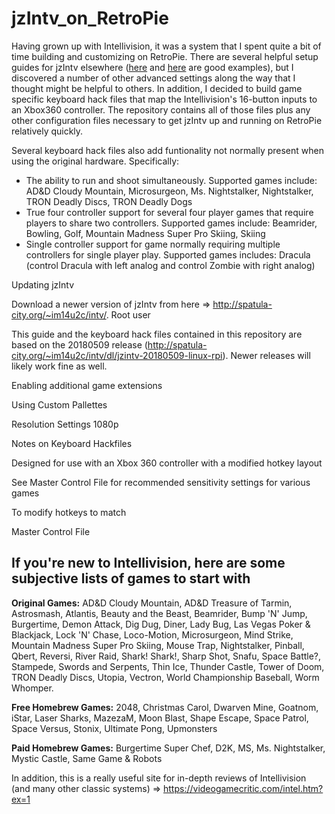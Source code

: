 # jzIntv_on_RetroPie
Having grown up with Intellivision, it was a system that I spent quite a bit of time building and customizing on RetroPie. There are several helpful setup guides for jzIntv elsewhere ([here](
https://www.reddit.com/r/intellivision/comments/4etfy4/howto_use_jzintv_emulator_the_easy_way/) and [here](https://www.retronicdesign.com/en/configuring-a-raspberry-pi-as-an-intellivision-retro-gaming-console/) are good examples), but I discovered a number of other advanced settings along the way that I thought might be helpful to others. In addition, I decided to build game specific keyboard hack files that map the Intellivision's 16-button inputs to an Xbox360 controller. The repository contains all of those files plus any other configuration files necessary to get jzIntv up and running on RetroPie relatively quickly.


Several keyboard hack files also add funtionality not normally present when using the original hardware.  Specifically:
  * The ability to run and shoot simultaneously.  Supported games include:  AD&D Cloudy Mountain, Microsurgeon, Ms.   Nightstalker, Nightstalker, TRON Deadly Discs, TRON Deadly Dogs
  * True four controller support for several four player games that require players to share two controllers.  Supported games include: Beamrider, Bowling, Golf, Mountain Madness Super Pro Skiing, Skiing
  * Single controller support for game normally requiring multiple controllers for single player play.  Supported games includes: Dracula (control Dracula with left analog and control Zombie with right analog)

Updating jzIntv

Download a newer version of jzIntv from here => http://spatula-city.org/~im14u2c/intv/.  Root user

This guide and the keyboard hack files contained in this repository are based on the 20180509 release (http://spatula-city.org/~im14u2c/intv/dl/jzintv-20180509-linux-rpi).  Newer releases will likely work fine as well.

Enabling additional game extensions

Using Custom Pallettes

Resolution Settings
1080p

Notes on Keyboard Hackfiles

Designed for use with an Xbox 360 controller with a modified hotkey layout

See Master Control File for recommended sensitivity settings for various games

To modify hotkeys to match

Master Control File

## If you're new to Intellivision, here are some subjective lists of games to start with

**Original Games:**  AD&D Cloudy Mountain, AD&D Treasure of Tarmin, Astrosmash, Atlantis, Beauty and the Beast, Beamrider, Bump 'N' Jump, Burgertime, Demon Attack, Dig Dug, Diner, Lady Bug, Las Vegas Poker & Blackjack, Lock 'N' Chase, Loco-Motion, Microsurgeon, Mind Strike, Mountain Madness Super Pro Skiing, Mouse Trap, Nightstalker, Pinball, Qbert, Reversi, River Raid, Shark! Shark!, Sharp Shot, Snafu, Space Battle?, Stampede, Swords and Serpents, Thin Ice, Thunder Castle, Tower of Doom, TRON Deadly Discs, Utopia, Vectron, World Championship Baseball, Worm Whomper.

**Free Homebrew Games:**  2048, Christmas Carol, Dwarven Mine, Goatnom, iStar, Laser Sharks, MazezaM, Moon Blast, Shape Escape, Space Patrol, Space Versus, Stonix, Ultimate Pong, Upmonsters

**Paid Homebrew Games:**  Burgertime Super Chef, D2K, MS, Ms. Nightstalker, Mystic Castle, Same Game & Robots

In addition, this is a really useful site for in-depth reviews of Intellivision (and many other classic systems) => https://videogamecritic.com/intel.htm?ex=1 
